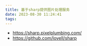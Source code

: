 ```yaml
---
title: 基于sharp提供图片处理服务
date: 2023-08-30 11:24:41
tags:
---
```

- https://sharp.pixelplumbing.com/
- https://github.com/lovell/sharp